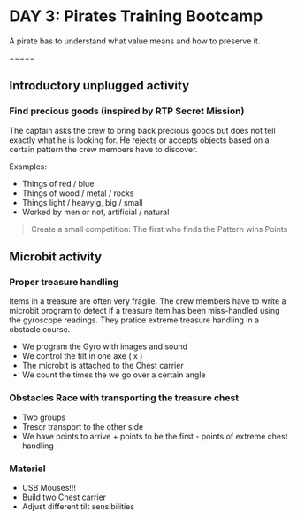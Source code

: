 # DAY 3: Pirates Training Bootcamp

A pirate has to understand what value means and how to preserve it.

=====

## Introductory unplugged activity 

### Find precious goods (inspired by RTP Secret Mission)

The captain asks the crew to bring back precious goods but does not tell exactly what he is looking for. 
He rejects or accepts objects based on a certain pattern the crew members have to discover.

Examples: 
- Things of red / blue
- Things of wood /  metal / rocks
- Things light / heavyig, big / small
- Worked by men or not, artificial / natural

> Create a small competition: The first who finds the Pattern wins Points

## Microbit activity

### Proper treasure handling

Items in a treasure are often very fragile. The crew members have to write a microbit program to detect if a treasure item has been miss-handled using the gyroscope readings. They pratice extreme treasure handling in a obstacle course.

- We program the Gyro with images and sound
- We control the tilt in one axe ( x ) 
- The microbit is attached to the Chest carrier
- We count the times the we go over a certain angle

### Obstacles Race with transporting the treasure chest

- Two groups
- Tresor transport to the other side
- We have points to arrive + points to be the first - points of extreme chest handling

### Materiel

- USB Mouses!!!
- Build two Chest carrier
- Adjust different tilt sensibilities
